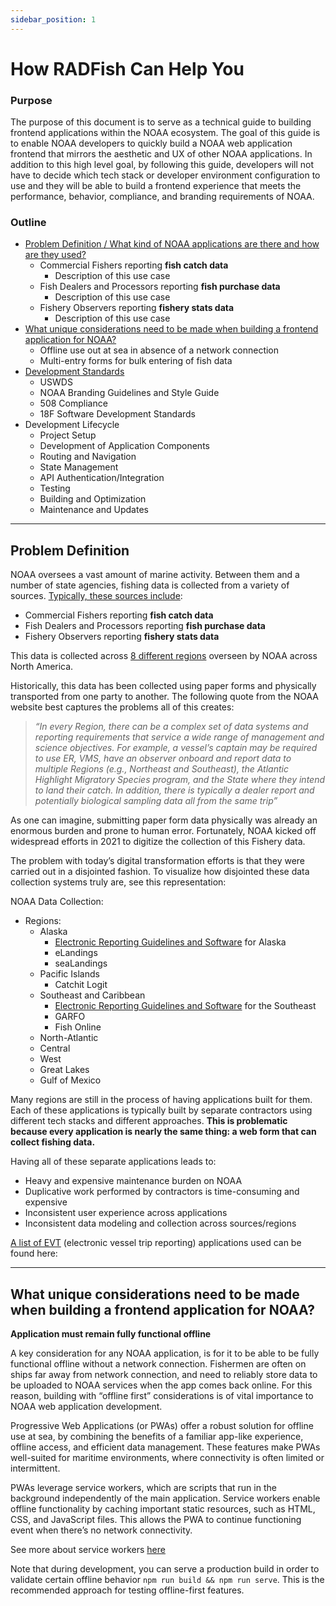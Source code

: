 ```yaml
---
sidebar_position: 1
---
```


# How RADFish Can Help You

### **Purpose**

The purpose of this document is to serve as a technical guide to building frontend applications within the NOAA ecosystem. The goal of this guide is to enable NOAA developers to quickly build a NOAA web application frontend that mirrors the aesthetic and UX of other NOAA applications. In addition to this high level goal, by following this guide, developers will not have to decide which tech stack or developer environment configuration to use and they will be able to build a frontend experience that meets the performance, behavior, compliance, and branding requirements of NOAA.

### Outline

- [Problem Definition / What kind of NOAA applications are there and how are they used?](#problem-definition)
  - Commercial Fishers reporting **fish catch data**
    - Description of this use case
  - Fish Dealers and Processors reporting **fish purchase data**
    - Description of this use case
  - Fishery Observers reporting **fishery stats data**
    - Description of this use case
- [What unique considerations need to be made when building a frontend application for NOAA?](#what-unique-considerations-need-to-be-made-when-building-a-frontend-application-for-noaa)
  - Offline use out at sea in absence of a network connection
  - Multi-entry forms for bulk entering of fish data
- [Development Standards](https://nmfs-radfish.github.io/documentation/docs/building-your-application/development-standards)
  - USWDS
  - NOAA Branding Guidelines and Style Guide
  - 508 Compliance
  - 18F Software Development Standards
- Development Lifecycle
  - Project Setup
  - Development of Application Components
  - Routing and Navigation
  - State Management
  - API Authentication/Integration
  - Testing
  - Building and Optimization
  - Maintenance and Updates

---

## **Problem Definition**

NOAA oversees a vast amount of marine activity. Between them and a number of state agencies, fishing data is collected from a variety of sources. [Typically, these sources include](https://www.fisheries.noaa.gov/national/fisheries-observers/electronic-reporting):

- Commercial Fishers reporting **fish catch data**
- Fish Dealers and Processors reporting **fish purchase data**
- Fishery Observers reporting **fishery stats data**

This data is collected across [8 different regions](https://www.noaa.gov/regions/regional-collaboration-regions) overseen by NOAA across North America.

Historically, this data has been collected using paper forms and physically transported from one party to another. The following quote from the NOAA website best captures the problems all of this creates:

> _“In every Region, there can be a complex set of data systems and reporting requirements that service a wide range of management and science objectives. For example, a vessel’s captain may be required to use ER, VMS, have an observer onboard and report data to multiple Regions (e.g., Northeast and Southeast), the Atlantic Highlight Migratory Species program, and the State where they intend to land their catch. In addition, there is typically a dealer report and potentially biological sampling data all from the same trip”_

As one can imagine, submitting paper form data physically was already an enormous burden and prone to human error. Fortunately, NOAA kicked off widespread efforts in 2021 to digitize the collection of this Fishery data.

The problem with today’s digital transformation efforts is that they were carried out in a disjointed fashion. To visualize how disjointed these data collection systems truly are, see this representation:

NOAA Data Collection:

- Regions:
  - Alaska
    - [Electronic Reporting Guidelines and Software](https://www.fisheries.noaa.gov/alaska/resources-fishing/electronic-reporting-alaska-fisheries) for Alaska
    - eLandings
    - seaLandings
  - Pacific Islands
    - Catchit Logit
  - Southeast and Caribbean
    - [Electronic Reporting Guidelines and Software](https://www.fisheries.noaa.gov/southeast/recreational-fishing/southeast-electronic-reporting-technologies) for the Southeast
    - GARFO
    - Fish Online
  - North-Atlantic
  - Central
  - West
  - Great Lakes
  - Gulf of Mexico

Many regions are still in the process of having applications built for them. Each of these applications is typically built by separate contractors using different tech stacks and different approaches. **This is problematic because every application is nearly the same thing: a web form that can collect fishing data.**

Having all of these separate applications leads to:

- Heavy and expensive maintenance burden on NOAA
- Duplicative work performed by contractors is time-consuming and expensive
- Inconsistent user experience across applications
- Inconsistent data modeling and collection across sources/regions

[A list of EVT](https://www.fisheries.noaa.gov/new-england-mid-atlantic/resources-fishing/electronic-vessel-trip-reporting-software-options) (electronic vessel trip reporting) applications used can be found here:

---

## What unique considerations need to be made when building a frontend application for NOAA?

**Application must remain fully functional offline**

A key consideration for any NOAA application, is for it to be able to be fully functional offline without a network connection. Fishermen are often on ships far away from network connection, and need to reliably store data to be uploaded to NOAA services when the app comes back online. For this reason, building with “offline first” considerations is of vital importance to NOAA web application development.

Progressive Web Applications (or PWAs) offer a robust solution for offline use at sea, by combining the benefits of a familiar app-like experience, offline access, and efficient data management. These features make PWAs well-suited for maritime environments, where connectivity is often limited or intermittent.

PWAs leverage service workers, which are scripts that run in the background independently of the main application. Service workers enable offline functionality by caching important static resources, such as HTML, CSS, and JavaScript files. This allows the PWA to continue functioning event when there’s no network connectivity.

See more about service workers [here](https://developer.mozilla.org/en-US/docs/Web/API/Service_Worker_API)

Note that during development, you can serve a production build in order to validate certain offline behavior `npm run build && npm run serve`. This is the recommended approach for testing offline-first features.
